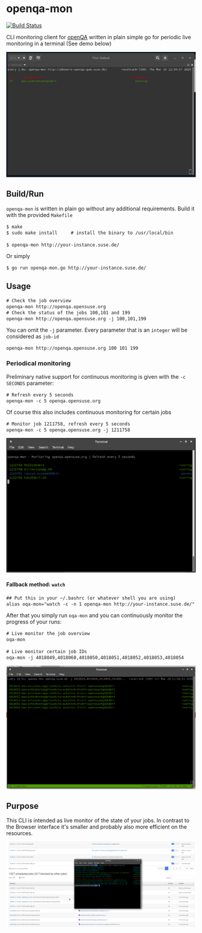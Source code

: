 # openqa-mon

[![Build Status](https://travis-ci.com/grisu48/openqa-mon.svg?branch=master)](https://travis-ci.com/grisu48/openqa-mon)

CLI monitoring client for [openQA](https://open.qa) written in plain simple go for periodic live monitoring in a terminal (See demo below)

![Demo of openqa-mon in action](demo.gif)

## Build/Run

`openqa-mon` is written in plain go without any additional requirements. Build it with the provided `Makefile`

    $ make
    $ sudo make install     # install the binary to /usr/local/bin
    
    $ openqa-mon http://your-instance.suse.de/

Or simply

    $ go run openqa-mon.go http://your-instance.suse.de/

## Usage

	# Check the job overview
    openqa-mon http://openqa.opensuse.org
	# Check the status of the jobs 100,101 and 199
	openqa-mon http://openqa.opensuse.org -j 100,101,199

You can omit the `-j` parameter. Every parameter that is an `integer` will be considered as `job-id`

    openqa-mon http://openqa.opensuse.org 100 101 199

### Periodical monitoring

Preliminary native support for continuous monitoring is given with the `-c SECONDS` parameter:

    # Refresh every 5 seconds
    openqa-mon -c 5 openqa.opensuse.org

Of course this also includes continuous monitoring for certain jobs

    # Monitor job 1211758, refresh every 5 seconds
    openqa-mon -c 5 openqa.opensuse.org -j 1211758

![Example of continous monitoring](OpenQA-Continous.png)

#### Fallback method: `watch`

    ## Put this in your ~/.bashrc (or whatever shell you are using)
    alias oqa-mon="watch -c -n 1 openqa-mon http://your-instance.suse.de/"

After that you simply run `oqa-mon` and you can continuously monitor the progress of your runs:

	# Live monitor the job overview
    oqa-mon
    
    # Live monitor certain job IDs
    oqa-mon -j 4018049,4018060,4018050,4018051,4018052,4018053,4018054

![openqa-mon in action](oqa.png)


## Purpose

This CLI is intended as live monitor of the state of your jobs. In contrast to the Browser interface it's smaller and probably also more efficient on the resources.

![Screenshot of openqa-mon in action vs the Browser in the background](Screenshot.png)
